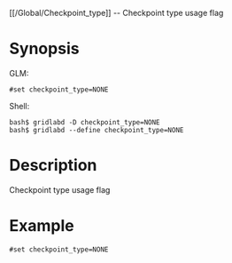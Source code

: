 [[/Global/Checkpoint_type]] -- Checkpoint type usage flag

# Synopsis
GLM:
~~~
#set checkpoint_type=NONE
~~~
Shell:
~~~
bash$ gridlabd -D checkpoint_type=NONE
bash$ gridlabd --define checkpoint_type=NONE
~~~

# Description

Checkpoint type usage flag

# Example

~~~
#set checkpoint_type=NONE
~~~
